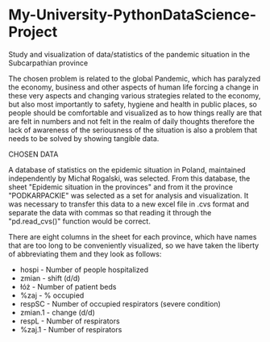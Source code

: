 # My-University-PythonDataScience-Project
Study and visualization of data/statistics of the pandemic situation in the Subcarpathian province

The chosen problem is related to the global Pandemic, which has paralyzed the economy, business and other aspects of human life forcing a change in these very aspects and changing various strategies related to the economy, but also most importantly to safety, hygiene and health in public places, so people should be comfortable and visualized as to how things really are that are felt in numbers and not felt in the realm of daily thoughts therefore the lack of awareness of the seriousness of the situation is also a problem that needs to be solved by showing tangible data.

CHOSEN DATA

A database of statistics on the epidemic situation in Poland, maintained independently by Michał Rogalski, was selected. From this database, the sheet "Epidemic situation in the provinces" and from it the province "PODKARPACKIE" was selected as a set for analysis and visualization. It was necessary to transfer this data to a new excel file in .cvs format and separate the data with commas so that reading it through the "pd.read_cvs()" function would be correct.

There are eight columns in the sheet for each province, which have names that are too long to be conveniently visualized, so we have taken the liberty of abbreviating them and they look as follows:
  - hospi - Number of people hospitalized
  - zmian - shift (d/d)
  - łóż - Number of patient beds
  - %zaj - % occupied
  - respSC - Number of occupied respirators (severe condition)
  - zmian.1 - change (d/d)
  - respL - Number of respirators
  - %zaj.1 - Number of respirators
